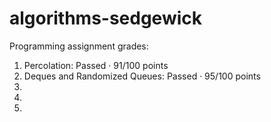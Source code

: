 # algorithms-sedgewick

Programming assignment grades:
1) Percolation: Passed · 91/100 points
2) Deques and Randomized Queues: Passed · 95/100 points
3)
4)
5)


